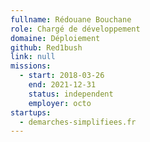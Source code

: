 ```yaml
---
fullname: Rédouane Bouchane
role: Chargé de développement
domaine: Déploiement
github: Red1bush
link: null
missions:
  - start: 2018-03-26
    end: 2021-12-31
    status: independent
    employer: octo
startups:
  - demarches-simplifiees.fr
---
```

